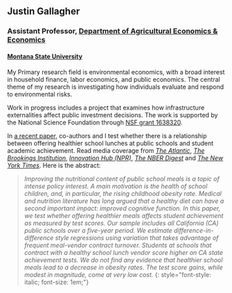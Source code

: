 ## Justin Gallagher

### Assistant Professor, [Department of Agricultural Economics & Economics](http://www.montana.edu/econ/)

#### [Montana State University](http://www.montana.edu/)

My Primary research field is environmental economics, with a broad interest in household finance,
labor economics, and public economics.  The central theme of my research is investigating how
individuals evaluate and respond to environmental risks.

Work in progress includes a project that examines how infrastructure externalities affect public
investment decisions. The work is supported by the National Science Foundation through
[NSF grant 1638320](https://www.nsf.gov/awardsearch/showAward?AWD_ID=1638320&amp;HistoricalAwards=false).

In [a recent paper](pdfs/school_lunch_20170808.pdf), co-authors and I test whether there is
a relationship between offering healthier school lunches at public schools and student academic
achievement. Read media coverage from
<a href="https://www.theatlantic.com/education/archive/2017/03/do-healthy-lunches-improve-student-test-scores/520272/" target="_blank"><em>The Atlantic</em></a>,
<em><a href="https://www.brookings.edu/blog/brown-center-chalkboard/2017/05/03/how-the-quality-of-school-lunch-affects-students-academic-performance/" target="_blank">The Brookings Institution</a></em>,
<em><a href="http://blogs.wgbh.org/innovation-hub/2017/6/9/gallagher-lunches/" target="_blank">Innovation Hub (NPR)</a></em>,
<em><a href="http://www.nber.org/digest/jun17/jun17.pdf" target="_blank">The NBER Digest</a></em>
and <a href="https://www.nytimes.com/2017/06/05/well/feeding-young-minds-the-importance-of-school-lunches.html" target="_blank"><em>The New York Times</em></a>.
Here is the abstract:

> _Improving the nutritional content of public school meals is a topic of intense policy interest.
A main motivation is the health of school children, and, in particular, the rising childhood
obesity rate. Medical and nutrition literature has long argued that a healthy diet can have a
second important impact: improved cognitive function. In this paper, we test whether offering
healthier meals affects student achievement as measured by test scores. Our sample includes all
California (CA) public schools over a five-year period. We estimate difference-in-difference style
regressions using variation that takes advantage of frequent meal-vendor contract turnover.
Students at schools that contract with a healthy school lunch vendor score higher on CA state
achievement tests. We do not find any evidence that healthier school meals lead to a
decrease in obesity rates. The test score gains, while modest in magnitude, come at very low cost._
{: style="font-style: italic; font-size: 1em;"}
